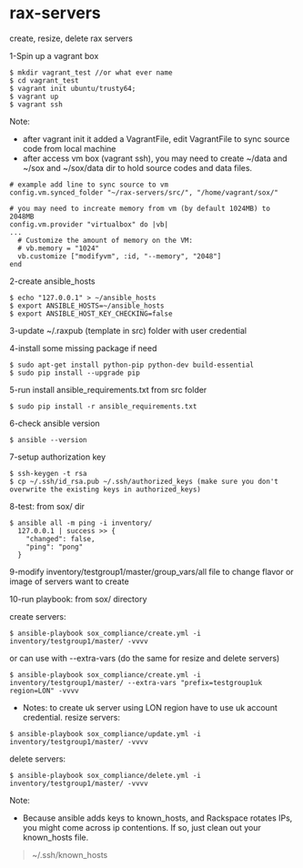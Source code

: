 # rax-servers
create, resize, delete rax servers

1-Spin up a vagrant box
````
$ mkdir vagrant_test //or what ever name
$ cd vagrant_test
$ vagrant init ubuntu/trusty64;
$ vagrant up
$ vagrant ssh
````
Note: 
+ after vagrant init it added a VagrantFile, edit VagrantFile to sync source code from local machine
+ after access vm box (vagrant ssh), you may need to create ~/data and ~/sox and ~/sox/data dir to hold source codes and data files.
````
# example add line to sync source to vm
config.vm.synced_folder "~/rax-servers/src/", "/home/vagrant/sox/"

# you may need to increate memory from vm (by default 1024MB) to 2048MB
config.vm.provider "virtualbox" do |vb|
...
  # Customize the amount of memory on the VM:
  # vb.memory = "1024"
  vb.customize ["modifyvm", :id, "--memory", "2048"]
end
````
2-create ansible_hosts
````
$ echo "127.0.0.1" > ~/ansible_hosts  
$ export ANSIBLE_HOSTS=~/ansible_hosts
$ export ANSIBLE_HOST_KEY_CHECKING=false
````
3-update ~/.raxpub (template in src) folder with user credential 

4-install some missing package if need
````
$ sudo apt-get install python-pip python-dev build-essential
$ sudo pip install --upgrade pip
```` 
5-run install ansible_requirements.txt from src folder
````
$ sudo pip install -r ansible_requirements.txt
````
6-check ansible version
````
$ ansible --version
```` 
7-setup authorization key
````
$ ssh-keygen -t rsa
$ cp ~/.ssh/id_rsa.pub ~/.ssh/authorized_keys (make sure you don't overwrite the existing keys in authorized_keys)
````
8-test: from sox/ dir
````
$ ansible all -m ping -i inventory/
  127.0.0.1 | success >> {
    "changed": false, 
    "ping": "pong"
  }
````
9-modify inventory/testgroup1/master/group_vars/all file to change flavor or image of servers want to create

10-run playbook: from sox/ directory

  create servers:
````
$ ansible-playbook sox_compliance/create.yml -i inventory/testgroup1/master/ -vvvv
````
  or can use with --extra-vars (do the same for resize and delete servers)
````
$ ansible-playbook sox_compliance/create.yml -i inventory/testgroup1/master/ --extra-vars "prefix=testgroup1uk region=LON" -vvvv
````
+ Notes: to create uk server using LON region have to use uk account credential.
  resize servers:
````
$ ansible-playbook sox_compliance/update.yml -i inventory/testgroup1/master/ -vvvv
```` 
  delete servers:
````
$ ansible-playbook sox_compliance/delete.yml -i inventory/testgroup1/master/ -vvvv
````
Note:
+ Because ansible adds keys to known_hosts, and Rackspace rotates IPs, you might come across ip contentions. If so, just clean out your known_hosts file.

> ~/.ssh/known_hosts
